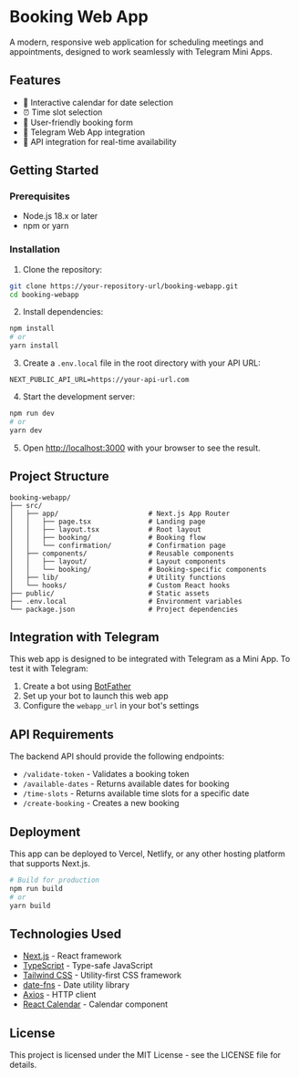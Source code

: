 # Booking Web App

A modern, responsive web application for scheduling meetings and appointments, designed to work seamlessly with Telegram Mini Apps.

## Features

- 📆 Interactive calendar for date selection
- ⏰ Time slot selection
- 📝 User-friendly booking form
- 📱 Telegram Web App integration
- 🔄 API integration for real-time availability

## Getting Started

### Prerequisites

- Node.js 18.x or later
- npm or yarn

### Installation

1. Clone the repository:
```bash
git clone https://your-repository-url/booking-webapp.git
cd booking-webapp
```

2. Install dependencies:
```bash
npm install
# or
yarn install
```

3. Create a `.env.local` file in the root directory with your API URL:
```
NEXT_PUBLIC_API_URL=https://your-api-url.com
```

4. Start the development server:
```bash
npm run dev
# or
yarn dev
```

5. Open [http://localhost:3000](http://localhost:3000) with your browser to see the result.

## Project Structure

```
booking-webapp/
├── src/
│   ├── app/                      # Next.js App Router
│   │   ├── page.tsx              # Landing page
│   │   ├── layout.tsx            # Root layout
│   │   ├── booking/              # Booking flow
│   │   └── confirmation/         # Confirmation page
│   ├── components/               # Reusable components
│   │   ├── layout/               # Layout components
│   │   └── booking/              # Booking-specific components
│   ├── lib/                      # Utility functions
│   └── hooks/                    # Custom React hooks
├── public/                       # Static assets
├── .env.local                    # Environment variables
└── package.json                  # Project dependencies
```

## Integration with Telegram

This web app is designed to be integrated with Telegram as a Mini App. To test it with Telegram:

1. Create a bot using [BotFather](https://t.me/botfather)
2. Set up your bot to launch this web app
3. Configure the `webapp_url` in your bot's settings

## API Requirements

The backend API should provide the following endpoints:

- `/validate-token` - Validates a booking token
- `/available-dates` - Returns available dates for booking
- `/time-slots` - Returns available time slots for a specific date
- `/create-booking` - Creates a new booking

## Deployment

This app can be deployed to Vercel, Netlify, or any other hosting platform that supports Next.js.

```bash
# Build for production
npm run build
# or
yarn build
```

## Technologies Used

- [Next.js](https://nextjs.org/) - React framework
- [TypeScript](https://www.typescriptlang.org/) - Type-safe JavaScript
- [Tailwind CSS](https://tailwindcss.com/) - Utility-first CSS framework
- [date-fns](https://date-fns.org/) - Date utility library
- [Axios](https://axios-http.com/) - HTTP client
- [React Calendar](https://www.npmjs.com/package/react-calendar) - Calendar component

## License

This project is licensed under the MIT License - see the LICENSE file for details.

